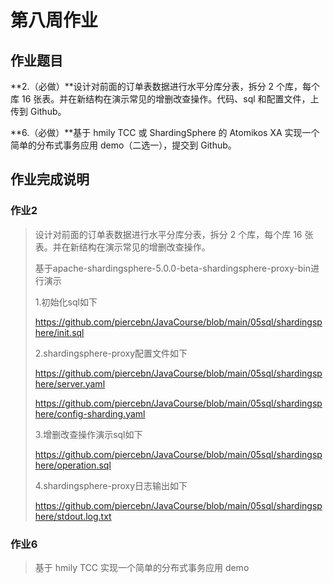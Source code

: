 # 第八周作业

## 作业题目

**2.（必做）**设计对前面的订单表数据进行水平分库分表，拆分 2 个库，每个库 16 张表。并在新结构在演示常见的增删改查操作。代码、sql 和配置文件，上传到 Github。

**6.（必做）**基于 hmily TCC 或 ShardingSphere 的 Atomikos XA 实现一个简单的分布式事务应用 demo（二选一），提交到 Github。

## 作业完成说明

### 作业2

> 设计对前面的订单表数据进行水平分库分表，拆分 2 个库，每个库 16 张表。并在新结构在演示常见的增删改查操作。
>
> 基于apache-shardingsphere-5.0.0-beta-shardingsphere-proxy-bin进行演示
>
> 1.初始化sql如下
>
> https://github.com/piercebn/JavaCourse/blob/main/05sql/shardingsphere/init.sql
>
> 2.shardingsphere-proxy配置文件如下
>
> https://github.com/piercebn/JavaCourse/blob/main/05sql/shardingsphere/server.yaml
>
> https://github.com/piercebn/JavaCourse/blob/main/05sql/shardingsphere/config-sharding.yaml
>
> 3.增删改查操作演示sql如下
>
> https://github.com/piercebn/JavaCourse/blob/main/05sql/shardingsphere/operation.sql
>
> 4.shardingsphere-proxy日志输出如下
>
> https://github.com/piercebn/JavaCourse/blob/main/05sql/shardingsphere/stdout.log.txt
>
> 

### 作业6

> 基于 hmily TCC 实现一个简单的分布式事务应用 demo
>
> 










